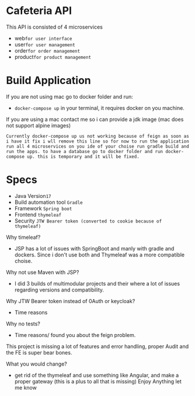 # Cafeteria API
This API is consisted of 4 microservices
- web```for user interface ```
- user```for user management ```
- order```for order management```
- product```for product management```

# Build Application

If you are not using mac go to docker folder and run: 
- `docker-compose up` in your terminal, it requires docker on you machine.

If you are using a mac contact me so i can provide a jdk image (mac does not support alpine images)

`Currently docker-compose up us not working because of feign as soon as i have it fix i wll remove this line so for now to run the application run all 4 microservices on you ide of your choise run gradle build and run the apps. to have a database go to docker folder and run docker-compose up. this is temporary and it will be fixed.`

# Specs

- Java Version```17 ```
- Build automation tool ```Gradle ```
- Framework ```Spring boot ```
- Frontend ```thymeleaf```
- Security ```JTW Bearer token (converted to cookie because of thymeleaf)```

Why timeleaf?
- JSP has a lot of issues with SpringBoot and manly with gradle and dockers. Since i don't use both and Thymeleaf was a more compatible choise.

Why not use Maven with JSP?
- I did 3 builds of multimodular projects and their where a lot of issues regarding versions and compatibility.

Why JTW Bearer token instead of 0Auth or keycloak?
- Time reasons

Why no tests?
- Time reasons/ found you about the feign problem.

This project is missing a lot of features and error handling, proper Audit and the FE is super bear bones.

What you would change?
- get rid of the thymeleaf and use something like Angular, and make a proper gateway (this is a plus to all that is missing)
Enjoy Anything let me know